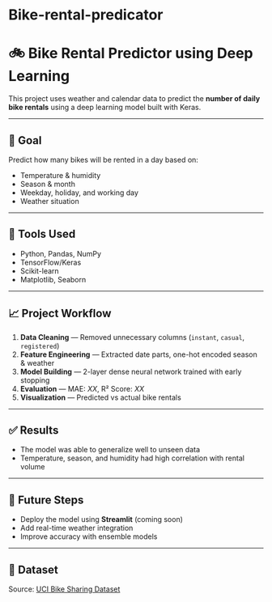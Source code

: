 # Bike-rental-predicator
# 🚲 Bike Rental Predictor using Deep Learning

This project uses weather and calendar data to predict the **number of daily bike rentals** using a deep learning model built with Keras.

---

## 🎯 Goal
Predict how many bikes will be rented in a day based on:
- Temperature & humidity
- Season & month
- Weekday, holiday, and working day
- Weather situation

---

## 🔧 Tools Used
- Python, Pandas, NumPy
- TensorFlow/Keras
- Scikit-learn
- Matplotlib, Seaborn

---

## 📈 Project Workflow
1. **Data Cleaning** — Removed unnecessary columns (`instant`, `casual`, `registered`)
2. **Feature Engineering** — Extracted date parts, one-hot encoded season & weather
3. **Model Building** — 2-layer dense neural network trained with early stopping
4. **Evaluation** — MAE: _XX_, R² Score: _XX_  
5. **Visualization** — Predicted vs actual bike rentals

---

## ✅ Results
- The model was able to generalize well to unseen data
- Temperature, season, and humidity had high correlation with rental volume

---

## 🚀 Future Steps
- Deploy the model using **Streamlit** (coming soon)
- Add real-time weather integration
- Improve accuracy with ensemble models

---

## 📂 Dataset
Source: [UCI Bike Sharing Dataset](https://archive.ics.uci.edu/ml/datasets/Bike+Sharing+Dataset)
